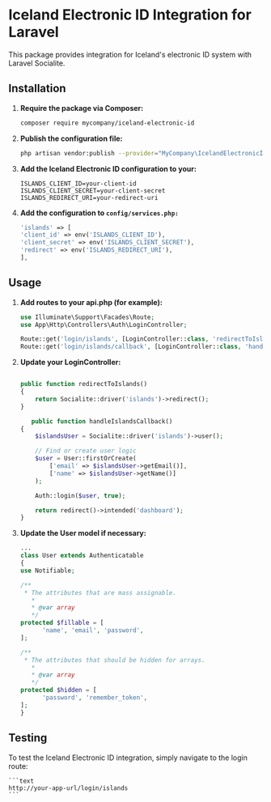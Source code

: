 # Iceland Electronic ID Integration for Laravel

This package provides integration for Iceland's electronic ID system with Laravel Socialite.

## Installation

1. **Require the package via Composer:**

   ```bash
   composer require mycompany/iceland-electronic-id
   ```
2. **Publish the configuration file:**
    ```bash
    php artisan vendor:publish --provider="MyCompany\IcelandElectronicID\IslandsServiceProvider"
    ```
3. **Add the Iceland Electronic ID configuration to your:**
    ```dotenv
    ISLANDS_CLIENT_ID=your-client-id
    ISLANDS_CLIENT_SECRET=your-client-secret
    ISLANDS_REDIRECT_URI=your-redirect-uri
    ```
4. **Add the configuration to `config/services.php:`**
    ```php
    'islands' => [
    'client_id' => env('ISLANDS_CLIENT_ID'),
    'client_secret' => env('ISLANDS_CLIENT_SECRET'),
    'redirect' => env('ISLANDS_REDIRECT_URI'),
    ],
    ```

## Usage

1. **Add routes to your api.php (for example):**
    ```php
    use Illuminate\Support\Facades\Route;
    use App\Http\Controllers\Auth\LoginController;
    
    Route::get('login/islands', [LoginController::class, 'redirectToIslands']);
    Route::get('login/islands/callback', [LoginController::class, 'handleIslandsCallback']);
    ```
2. **Update your LoginController:**
    ```php

    public function redirectToIslands()
    {
        return Socialite::driver('islands')->redirect();
    }
   
       public function handleIslandsCallback()
    {
        $islandsUser = Socialite::driver('islands')->user();

        // Find or create user logic
        $user = User::firstOrCreate(
            ['email' => $islandsUser->getEmail()],
            ['name' => $islandsUser->getName()]
        );

        Auth::login($user, true);

        return redirect()->intended('dashboard');
    }
    ```
3. **Update the User model if necessary:**
    ```php
    ...
    class User extends Authenticatable
    {
    use Notifiable;
    
    /**
     * The attributes that are mass assignable.
       *
       * @var array
       */
    protected $fillable = [
          'name', 'email', 'password',
    ];
    
    /**
     * The attributes that should be hidden for arrays.
       *
       * @var array
       */
    protected $hidden = [
          'password', 'remember_token',
    ];
    }
      ```
   
## Testing

To test the Iceland Electronic ID integration, simply navigate to the login route:

    ```text
    http://your-app-url/login/islands
    ```
